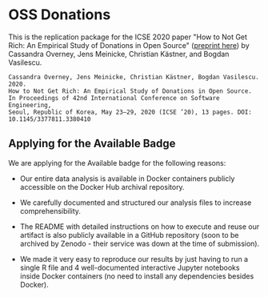 # OSS Donations
This is the replication package for the ICSE 2020 paper 
"How to Not Get Rich: An Empirical Study of Donations in Open Source" 
([preprint here](icse20donations.pdf)) 
by Cassandra Overney, Jens Meinicke, Christian Kästner, and Bogdan Vasilescu.

```
Cassandra Overney, Jens Meinicke, Christian Kästner, Bogdan Vasilescu. 2020. 
How to Not Get Rich: An Empirical Study of Donations in Open Source. 
In Proceedings of 42nd International Conference on Software Engineering, 
Seoul, Republic of Korea, May 23–29, 2020 (ICSE ’20), 13 pages. DOI: 10.1145/3377811.3380410
```

## Applying for the Available Badge
We are applying for the Available badge for the following reasons:

* Our entire data analysis is available in Docker containers publicly accessible on the Docker Hub archival repository.

* We carefully documented and structured our analysis files to increase comprehensibility.

* The README with detailed instructions on how to execute and reuse our artifact is also publicly available in a GitHub repository (soon to be archived by Zenodo - their service was down at the time of submission).

* We made it very easy to reproduce our results by just having to run a single R file and 4 well-documented interactive Jupyter notebooks inside Docker containers (no need to install any dependencies besides Docker).
